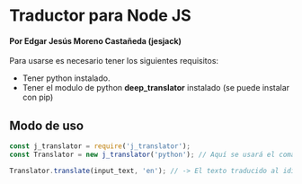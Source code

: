 # Traductor para Node JS
#### Por Edgar Jesús Moreno Castañeda (jesjack)

Para usarse es necesario tener los siguientes requisitos:
- Tener python instalado.
- Tener el modulo de python __deep_translator__ instalado
  (se puede instalar con pip)

## Modo de uso
```js
const j_translator = require('j_translator');
const Translator = new j_translator('python'); // Aquí se usará el comando python que tengas instalado, en ocasiones es python3

Translator.translate(input_text, 'en'); // -> El texto traducido al idioma seleccionado.
```